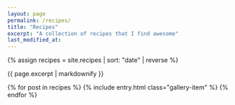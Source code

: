```yaml
---
layout: page
permalink: /recipes/
title: "Recipes"
excerpt: "A collection of recipes that I find awesome"
last_modified_at: 
---
```


{% assign recipes = site.recipes |  sort: "date" | reverse %}

{{ page.excerpt | markdownify }}

<div class="gallery">
  {% for post in recipes %}
    {% include entry.html class="gallery-item" %}
  {% endfor %}
</div>
